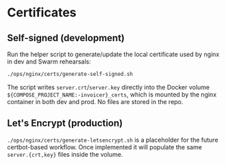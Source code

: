 # Certificates

## Self-signed (development)

Run the helper script to generate/update the local certificate used by nginx in dev and Swarm rehearsals:

```bash
./ops/nginx/certs/generate-self-signed.sh
```

The script writes `server.crt`/`server.key` directly into the Docker volume `${COMPOSE_PROJECT_NAME:-invoicer}_certs`,
which is mounted by the nginx container in both dev and prod. No files are stored in the repo.

## Let's Encrypt (production)

`./ops/nginx/certs/generate-letsencrypt.sh` is a placeholder for the future certbot-based workflow. Once implemented it
will populate the same `server.{crt,key}` files inside the volume.
